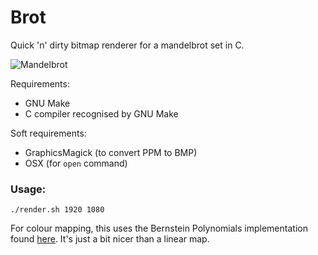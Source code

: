 # Brot

Quick 'n' dirty bitmap renderer for a mandelbrot set in C.

![Mandelbrot](example.bmp)

Requirements:
* GNU Make
* C compiler recognised by GNU Make

Soft requirements:
* GraphicsMagick (to convert PPM to BMP)
* OSX (for `open` command)

### Usage:

```
./render.sh 1920 1080
```

For colour mapping, this uses the Bernstein Polynomials implementation found [here](https://solarianprogrammer.com/2013/02/28/mandelbrot-set-cpp-11/). It's just a bit nicer than a linear map.
